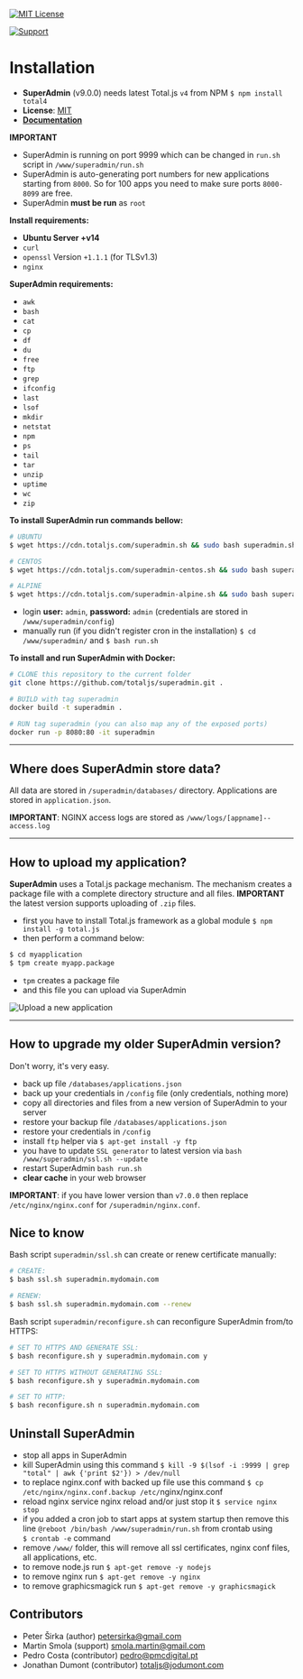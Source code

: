[![MIT License][license-image]][license-url]

[![Support](https://www.totaljs.com/img/button-support.png?v=2)](https://www.totaljs.com/support/)

# Installation

- __SuperAdmin__ (v9.0.0) needs latest Total.js `v4` from NPM `$ npm install total4`
- __License__: [MIT](license.txt)
- [__Documentation__](https://docs.totaljs.com/superadmin/)

__IMPORTANT__
- SuperAdmin is running on port 9999 which can be changed in `run.sh` script in `/www/superadmin/run.sh`
- SuperAdmin is auto-generating port numbers for new applications starting from `8000`. So for 100 apps you need to make sure ports `8000-8099` are free.
- SuperAdmin __must be run__ as `root`

__Install requirements:__
- __Ubuntu Server +v14__
- `curl`
- `openssl` Version `+1.1.1` (for TLSv1.3)
- `nginx`

__SuperAdmin requirements:__
- `awk`
- `bash`
- `cat`
- `cp`
- `df`
- `du`
- `free`
- `ftp`
- `grep`
- `ifconfig`
- `last`
- `lsof`
- `mkdir`
- `netstat`
- `npm`
- `ps`
- `tail`
- `tar`
- `unzip`
- `uptime`
- `wc`
- `zip`

__To install SuperAdmin run commands bellow:__

```bash
# UBUNTU
$ wget https://cdn.totaljs.com/superadmin.sh && sudo bash superadmin.sh
```

```bash
# CENTOS
$ wget https://cdn.totaljs.com/superadmin-centos.sh && sudo bash superadmin-centos.sh
```

```bash
# ALPINE
$ wget https://cdn.totaljs.com/superadmin-alpine.sh && sudo bash superadmin-alpine.sh
```

- login __user:__ `admin`, __password:__ `admin` (credentials are stored in `/www/superadmin/config`)
- manually run (if you didn't register cron in the installation) `$ cd /www/superadmin/` and `$ bash run.sh`

__To install and run SuperAdmin with Docker:__

```bash
# CLONE this repository to the current folder
git clone https://github.com/totaljs/superadmin.git .

# BUILD with tag superadmin
docker build -t superadmin .

# RUN tag superadmin (you can also map any of the exposed ports)
docker run -p 8080:80 -it superadmin
```

---

## Where does SuperAdmin store data?

All data are stored in `/superadmin/databases/` directory. Applications are stored in `application.json`.

__IMPORTANT__: NGINX access logs are stored as `/www/logs/[appname]--access.log`

---

## How to upload my application?

__SuperAdmin__ uses a Total.js package mechanism. The mechanism creates a package file with a complete directory structure and all files. __IMPORTANT__ the latest version supports uploading of `.zip` files.

- first you have to install Total.js framework as a global module `$ npm install -g total.js`
- then perform a command below:

```bash
$ cd myapplication
$ tpm create myapp.package
```

- `tpm` creates a package file
- and this file you can upload via SuperAdmin

![Upload a new application](https://www.totaljs.com/img/superadmin-upload.png)

---

## How to upgrade my older SuperAdmin version?

Don't worry, it's very easy.

- back up file `/databases/applications.json`
- back up your credentials in `/config` file (only credentials, nothing more)
- copy all directories and files from a new version of SuperAdmin to your server
- restore your backup file `/databases/applications.json`
- restore your credentials in `/config`
- install `ftp` helper via `$ apt-get install -y ftp`
- you have to update `SSL generator` to latest version via `bash /www/superadmin/ssl.sh --update`
- restart SuperAdmin `bash run.sh`
- __clear cache__ in your web browser

__IMPORTANT__: if you have lower version than `v7.0.0` then replace `/etc/nginx/nginx.conf` for `/superadmin/nginx.conf`.

## Nice to know

Bash script `superadmin/ssl.sh` can create or renew certificate manually:

```bash
# CREATE:
$ bash ssl.sh superadmin.mydomain.com

# RENEW:
$ bash ssl.sh superadmin.mydomain.com --renew
```

Bash script `superadmin/reconfigure.sh` can reconfigure SuperAdmin from/to HTTPS:

```bash
# SET TO HTTPS AND GENERATE SSL:
$ bash reconfigure.sh y superadmin.mydomain.com y

# SET TO HTTPS WITHOUT GENERATING SSL:
$ bash reconfigure.sh y superadmin.mydomain.com

# SET TO HTTP:
$ bash reconfigure.sh n superadmin.mydomain.com
```

## Uninstall SuperAdmin

- stop all apps in SuperAdmin
- kill SuperAdmin using this command `$ kill -9 $(lsof -i :9999 | grep "total" | awk {'print $2'}) > /dev/null`
- to replace nginx.conf with backed up file use this command `$ cp /etc/nginx/nginx.conf.backup /etc/`nginx/nginx.conf
- reload nginx service nginx reload and/or just stop it `$ service nginx stop`
- if you added a cron job to start apps at system startup then remove this line `@reboot /bin/bash /www/superadmin/run.sh` from crontab using `$ crontab -e` command
- remove `/www/` folder, this will remove all ssl certificates, nginx conf files, all applications, etc.
- to remove node.js run `$ apt-get remove -y nodejs`
- to remove nginx run `$ apt-get remove -y nginx`
- to remove graphicsmagick run `$ apt-get remove -y graphicsmagick`

## Contributors

- Peter Širka (author) <petersirka@gmail.com>
- Martin Smola (support) <smola.martin@gmail.com>
- Pedro Costa (contributor) <pedro@pmcdigital.pt>
- Jonathan Dumont (contributor) <totaljs@jodumont.com>

[license-image]: https://img.shields.io/badge/license-MIT-blue.svg?style=flat
[license-url]: license.txt
